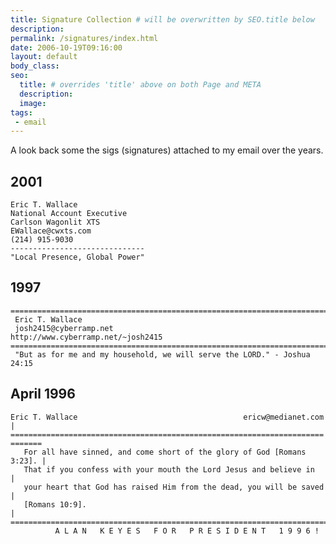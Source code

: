```yaml
---
title: Signature Collection # will be overwritten by SEO.title below
description:
permalink: /signatures/index.html
date: 2006-10-19T09:16:00
layout: default
body_class:
seo:
  title: # overrides 'title' above on both Page and META
  description:
  image:
tags:
 - email
---
```


A look back some the sigs (signatures) attached to my email over the years.

## 2001

    Eric T. Wallace
    National Account Executive
    Carlson Wagonlit XTS
    EWallace@cwxts.com
    (214) 915-9030
    ------------------------------
    "Local Presence, Global Power"

## 1997

    ==========================================================================
     Eric T. Wallace
     josh2415@cyberramp.net                http://www.cyberramp.net/~josh2415
    ==========================================================================
     "But as for me and my household, we will serve the LORD." - Joshua 24:15

## April 1996

    Eric T. Wallace                                     ericw@medianet.com    |
    ====================================================================== =======
       For all have sinned, and come short of the glory of God [Romans 3:23]. |
       That if you confess with your mouth the Lord Jesus and believe in      |
       your heart that God has raised Him from the dead, you will be saved    |
       [Romans 10:9].                                                         |
    ==============================================================================
              A L A N   K E Y E S   F O R   P R E S I D E N T   1 9 9 6 !
